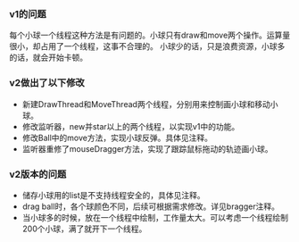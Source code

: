 ### v1的问题
每个小球一个线程这种方法是有问题的。小球只有draw和move两个操作。运算量很小，却占用了一个线程，这事不合理的。
小球少的话，只是浪费资源，小球多的话，就会开始卡顿。
### v2做出了以下修改
- 新建DrawThread和MoveThread两个线程，分别用来控制画小球和移动小球。
- 修改监听器，new并star以上的两个线程，以实现v1中的功能。
- 修改Ball中的move方法，实现小球反弹。具体见注释。
- 监听器重修了mouseDragger方法，实现了跟踪鼠标拖动的轨迹画小球。
### v2版本的问题
- 储存小球用的list是不支持线程安全的，具体见注释。
- drag ball时，各个球颜色不同，后续可根据需求修改。详见bragger注释。
- 当小球多的时候，放在一个线程中绘制，工作量太大。可以考虑一个线程绘制200个小球，满了就开下一个线程。